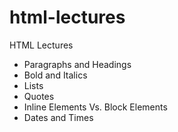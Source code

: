 # html-lectures
HTML Lectures
- Paragraphs and Headings
- Bold and Italics
- Lists
- Quotes
- Inline Elements Vs. Block Elements
- Dates and Times
